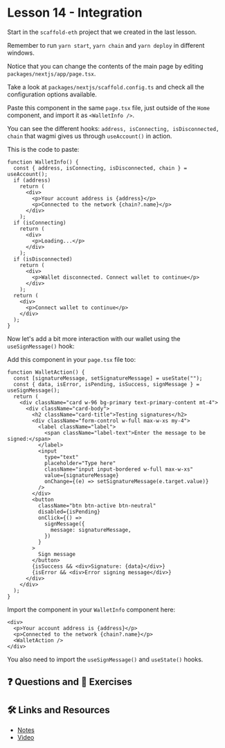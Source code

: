 # Lesson 14 - Integration

Start in the `scaffold-eth` project that we created in the last lesson.

Remember to run `yarn start`, `yarn chain` and `yarn deploy` in different windows.

Notice that you can change the contents of the main page by editing `packages/nextjs/app/page.tsx`.

Take a look at `packages/nextjs/scaffold.config.ts` and check all the configuration options available.

Paste this component in the same `page.tsx` file, just outside of the `Home` component, and import it as `<WalletInfo />`.

You can see the different hooks: `address, isConnecting, isDisconnected, chain` that wagmi gives us through `useAccount()` in action.

This is the code to paste:

```tsx
function WalletInfo() {
  const { address, isConnecting, isDisconnected, chain } = useAccount();
  if (address)
    return (
      <div>
        <p>Your account address is {address}</p>
        <p>Connected to the network {chain?.name}</p>
      </div>
    );
  if (isConnecting)
    return (
      <div>
        <p>Loading...</p>
      </div>
    );
  if (isDisconnected)
    return (
      <div>
        <p>Wallet disconnected. Connect wallet to continue</p>
      </div>
    );
  return (
    <div>
      <p>Connect wallet to continue</p>
    </div>
  );
}
```

Now let's add a bit more interaction with our wallet using the `useSignMessage()` hook:

Add this component in your `page.tsx` file too:

```tsx
function WalletAction() {
  const [signatureMessage, setSignatureMessage] = useState("");
  const { data, isError, isPending, isSuccess, signMessage } = useSignMessage();
  return (
    <div className="card w-96 bg-primary text-primary-content mt-4">
      <div className="card-body">
        <h2 className="card-title">Testing signatures</h2>
        <div className="form-control w-full max-w-xs my-4">
          <label className="label">
            <span className="label-text">Enter the message to be signed:</span>
          </label>
          <input
            type="text"
            placeholder="Type here"
            className="input input-bordered w-full max-w-xs"
            value={signatureMessage}
            onChange={(e) => setSignatureMessage(e.target.value)}
          />
        </div>
        <button
          className="btn btn-active btn-neutral"
          disabled={isPending}
          onClick={() =>
            signMessage({
              message: signatureMessage,
            })
          }
        >
          Sign message
        </button>
        {isSuccess && <div>Signature: {data}</div>}
        {isError && <div>Error signing message</div>}
      </div>
    </div>
  );
}
```

Import the component in your `WalletInfo` component here:

```tsx
<div>
  <p>Your account address is {address}</p>
  <p>Connected to the network {chain?.name}</p>
  <WalletAction />
</div>
```

You also need to import the `useSignMessage()` and `useState()` hooks.

## ❓ Questions and 💪 Exercises

## 🛠️ Links and Resources

- [Notes](https://github.com/Encode-Club-Solidity-Bootcamp/Lesson-14)
- [Video](https://www.youtube.com/watch?v=EDiiD1dZWIM)
